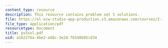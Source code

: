 ```yaml
---
content_type: resource
description: This resource contains problem set 5 solutions.
file: https://ol-ocw-studio-app-production.s3.amazonaws.com/courses/2-171-analysis-and-design-of-digital-control-systems-fall-2006/a162276a4be2a68c3e2df6540b95cd34_ps5sol.pdf
file_type: application/pdf
resourcetype: Document
title: ps5sol.pdf
uid: a162276a-4be2-a68c-3e2d-f6540b95cd34
---
```

